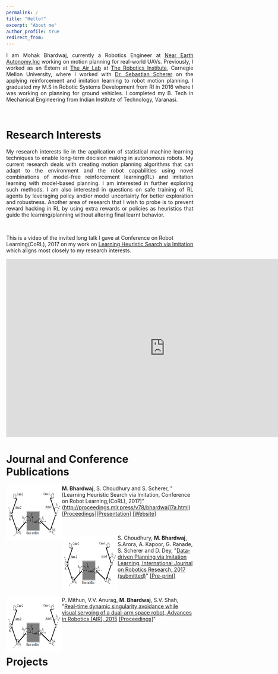 ```yaml
---
permalink: /
title: "Hello!"
excerpt: "About me"
author_profile: true
redirect_from: 
---
```

<p align="justify"> 
I am Mohak Bhardwaj, currently a Robotics Engineer at <a href="http://www.nearearth.aero/">Near Earth Autonomy,Inc</a> working on  motion planning for real-world UAVs. Previously, I worked as an Extern at <a href="https://www.ri.cmu.edu/robotics-area/air-lab/">The Air Lab</a> at <a href="https://www.ri.cmu.edu/">The Robotics Institute</a>, Carnegie Mellon University, where I worked with <a href="https://www.ri.cmu.edu/ri-faculty/sebastian-scherer/">Dr. Sebastian Scherer</a> on the applying reinforcement and imitation learning to robot motion planning. I graduated my M.S in Robotic Systems Development from RI in 2016 where I was working on planning for ground vehicles. I completed my B. Tech in Mechanical Engineering from Indian Institute of Technology, Varanasi.
</p>
<br>

Research Interests
======
<p align="justify">
My research interests lie in the application of statistical machine learning techniques to enable long-term decision making in autonomous robots. My current research deals with creating motion planning algorithms that can adapt to the environment and the robot capabilities using novel combinations of model-free reinforcement learning(RL) and imitation learning with model-based planning. I am interested in further exploring such methods. I am also interested in questions on safe training of RL agents by leveraging policy and/or model uncertainty for better exploration and robustness. Another area of research that I wish to probe is to prevent reward hacking in RL by using extra rewards or policies as heuristics that guide the learning/planning without altering final learnt behavior. 
</p>     
<br>

This is a video of the invited long talk I gave at Conference on Robot Learning(CoRL), 2017 on my work on [Learning Heuristic Search via Imitation](https://mohakbhardwaj.github.io/SaIL/) which aligns most closely to my research interests.
<iframe width="854" height="480" src="https://www.youtube.com/embed/OFmWo36N98U" frameborder="0" gesture="media" allow="encrypted-media" allowfullscreen></iframe>
<br>

Journal and Conference Publications
======

<img src="images/visual_servoing.png" alt="" width="150" height="150" align="left"> **M. Bhardwaj**, S. Choudhury and S. Scherer, "[Learning Heuristic Search via Imitation, Conference on Robot  Learning,(CoRL), 2017]"(http://proceedings.mlr.press/v78/bhardwaj17a.html) [[Proceedings]](http://proceedings.mlr.press/v78/bhardwaj17a/bhardwaj17a.pdf)[[Presentation]](../files/corl_ppt.pdf) [[Website]](https://goo.gl/YXkQAC)
 <br>
 <br>
 <br>

<img src="images/visual_servoing.png" alt="" width="150" height="150" align="left"> S. Choudhury, **M. Bhardwaj**, S.Arora, A. Kapoor, G. Ranade, S. Scherer and D. Dey, "[Data-driven Planning via Imitation Learning, International Journal on Robotics Research, 2017 (submitted)](https://arxiv.org/pdf/1711.06391.pdf)" [[Pre-print]](https://arxiv.org/abs/1711.06391)
  <br>
  <br>
  <br>

<img src="images/visual_servoing.png" alt="" width="150" height="150" align="left"> P. Mithun, V.V. Anurag, **M. Bhardwaj**, S.V. Shah, "[Real-time dynamic singularity avoidance while visual servoing of a dual-arm space robot, Advances in Robotics (AIR), 2015](http://delivery.acm.org/10.1145/2790000/2783480/a31-mithun.pdf?ip=128.2.176.221&id=2783480&acc=ACTIVE%20SERVICE&key=A792924B58C015C1%2E5A12BE0369099858%2E4D4702B0C3E38B35%2E4D4702B0C3E38B35&CFID=835725440&CFTOKEN=93115672&__acm__=1512100245_b4011bd3addc9630e032a7b5751e9162) [[Proceedings]](https://dl.acm.org/citation.cfm?id=2783480)" 
  <br>
  <br>
  <br>
<br>

Projects
======



